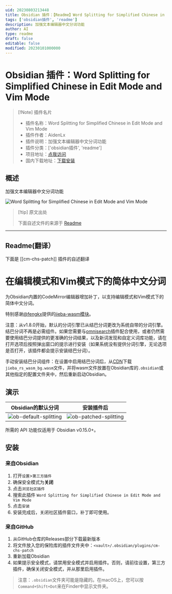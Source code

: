 ```yaml
---
uid: 20230803213448
title: Obsidian 插件：【Readme】Word Splitting for Simplified Chinese in Edit Mode and Vim Mode
tags: ['obsidian插件', 'readme']
description: 加强文本编辑器中文分词功能
author: AI
type: readme
draft: false
editable: false
modified: 20230101000000
---
```


# Obsidian 插件：Word Splitting for Simplified Chinese in Edit Mode and Vim Mode

> [!Note] 插件名片
> - 插件名称：Word Splitting for Simplified Chinese in Edit Mode and Vim Mode
> - 插件作者：AidenLx
> - 插件说明：加强文本编辑器中文分词功能
> - 插件分类：['obsidian插件', 'readme']
> - 项目地址：[点我访问](https://github.com/aidenlx/cm-chs-patch)
> - 国内下载地址：[下载安装](https://pkmer.cn/products/plugin/pluginMarket/?cm-chs-patch)

## 概述

加强文本编辑器中文分词功能

![Word Splitting for Simplified Chinese in Edit Mode and Vim Mode](https://cdn.pkmer.cn/covers/cm-chs-patch.gif!pkmer)

> [!tip] 原文出处
> 
>下面自述文件的来源于 [Readme](https://ghproxy.net/https://raw.githubusercontent.com/aidenlx/cm-chs-patch/main/README.md)
> 

---

## Readme(翻译）

下面是 [[cm-chs-patch]] 插件的自述翻译



# 在编辑模式和Vim模式下的简体中文分词

为Obsidian内置的CodeMirror编辑器增加补丁，以支持编辑模式和Vim模式下的简体中文分词。

特别感谢[@fengkx](https://github.com/fengkx)提供的[jieba-wasm模块](https://github.com/fengkx/jieba-wasm)。

注意：从v1.8.0开始，默认的分词引擎已从结巴分词更改为系统自带的分词引擎。结巴分词不再是必需组件。如果您需要与[omnisearch](https://github.com/scambier/obsidian-omnisearch)插件配合使用，或者仍然需要使用结巴分词提供的更准确的分词结果，以及新词发现和自定义词库功能，请在打开选项后按照弹出窗口的提示进行安装（如果系统没有提供分词引擎，无论选项是否打开，该插件都会提示安装结巴分词）。

手动安装结巴分词组件：在设置中启用结巴分词后，从[CDN](https://unpkg.com/jieba-wasm@0.0.2/pkg/web/jieba_rs_wasm_bg.wasm)下载`jieba_rs_wasm_bg.wasm`文件，并将wasm文件放置在Obsidian库的`.obsidian`或其他指定的配置文件夹中，然后重新启动Obsidian。

## 演示

| Obsidian的默认分词 | 安装插件后 |
| ------------------ | ----------- |
| ![ob-default-splitting](https://img.aidenlx.top/img/ob-default-splitting.gif)                   | ![ob-patched-splitting](https://img.aidenlx.top/img/ob-patched-splitting.gif)            |

所需的 API 功能仅适用于 Obsidian v0.15.0+。

## 安装

### 来自Obsidian

1. 打开`设置`>`第三方插件`
2. 确保安全模式为**关闭**
3. 点击`浏览社区插件`
4. 搜索此插件 `Word Splitting for Simplified Chinese in Edit Mode and Vim Mode`
5. 点击`安装`
6. 安装完成后，关闭社区插件窗口，补丁即可使用。

### 来自GitHub

1. 从GitHub仓库的Releases部分下载最新版本
2. 将文件放入您的保险库的插件文件夹中：`<vault>/.obsidian/plugins/cm-chs-patch`
3. 重新加载Obsidian
4. 如果提示安全模式，请禁用安全模式并启用插件。否则，请前往设置，第三方插件，确保关闭安全模式，并从那里启用插件。

> 注意：`.obsidian`文件夹可能是隐藏的。在macOS上，您可以按`Command+Shift+Dot`来在Finder中显示文件夹。



